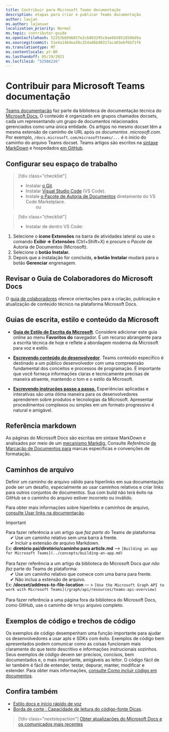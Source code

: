 ```yaml
---
title: Contribuir para Microsoft Teams documentação
description: etapas para criar e publicar Teams documentação
author: laujan
ms.author: lajanuar
localization_priority: Normal
ms.topic: contributor-guide
ms.openlocfilehash: 52253bb096857e2cb883295c8ae6b58518506d9a
ms.sourcegitcommit: 51e4a1464ea58c254ad6bd0317aca03ebf6bf1f6
ms.translationtype: MT
ms.contentlocale: pt-BR
ms.lasthandoff: 05/19/2021
ms.locfileid: "52566226"
---
```

# <a name="contributing-to-microsoft-teams-documentation"></a>Contribuir para Microsoft Teams documentação

[Teams documentação](/microsoftteams/platform/overview) faz parte da biblioteca de documentação técnica do [Microsoft Docs.](https://docs.microsoft.com/) O conteúdo é organizado em grupos chamados docsets, cada um representando um grupo de documentos relacionados gerenciados como uma única entidade. Os artigos no mesmo docset têm a mesma extensão de caminho de URL após *os documentos <span></span> .microsoft.com*.  Por exemplo, `/docs.microsoft.com/microsoftteams/...` é o início do caminho do arquivo Teams docset. Teams artigos são escritos na [sintaxe MarkDown](#markdown-reference) e hospedados [em GitHub](https://github.com/MicrosoftDocs/msteams-docs/tree/master/msteams-platform).

## <a name="set-up-your-workspace"></a>Configurar seu espaço de trabalho

> [!div class="checklist"]
>
> * Instalar [o Git](https://git-scm.com/book/en/v2/Getting-Started-Installing-Git).
> * Instalar [Visual Studio Code](https://code.visualstudio.com/) (VS Code).
> * Instale [o Pacote de Autoria de Documentos](https://marketplace.visualstudio.com/items?itemName=docsmsft.docs-authoring-pack) diretamente do VS Code Marketplace.
<br>&emsp;&emsp; ou

> [!div class="checklist"]
>
> * Instalar de dentro VS Code:

   1. Selecione o **ícone Extensões** na barra de atividades lateral ou use o comando **Exibir => Extensões** (Ctrl+Shift+X) e procure o *Pacote* de Autoria de Documentos (Microsoft).
   1. Selecione o **botão Instalar.**
   1. Depois que a instalação for concluída, **o botão Instalar** mudará para o botão **Gerenciar** engrenagem.

## <a name="review-the-microsoft-docs-contributors-guide"></a>Revisar o Guia de Colaboradores do Microsoft Docs

O [guia de colaboradores](/contribute) oferece orientações para a criação, publicação e atualização de conteúdo técnico na plataforma Microsoft Docs.

## <a name="microsoft-writing-style-and-content-guides"></a>Guias de escrita, estilo e conteúdo da Microsoft

* **[Guia de Estilo de Escrita da Microsoft](/style-guide/welcome)**. Considere adicionar este guia online ao menu **Favoritos do** navegador. É um recurso abrangente para a escrita técnica de hoje e reflete a abordagem moderna da Microsoft para voz e estilo.

* **[Escrevendo conteúdo do desenvolvedor](/style-guide/developer-content/)**. Teams conteúdo específico é destinado a um público desenvolvedor com uma compreensão fundamental dos conceitos e processos de programação. É importante que você forneça informações claras e tecnicamente precisas de maneira atraente, mantendo o tom e o estilo da Microsoft.

* **[Escrevendo instruções passo a passo.](/style-guide/procedures-instructions/writing-step-by-step-instructions)** Experiências aplicadas e interativas são uma ótima maneira para os desenvolvedores aprenderem sobre produtos e tecnologias da Microsoft. Apresentar procedimentos complexos ou simples em um formato progressivo é natural e amigável.

## <a name="markdown-reference"></a>Referência markdown

 As páginas do Microsoft Docs são escritas em sintaxe MarkDown e analisados por meio de um [mecanismo Markdig.](https://github.com/lunet-io/markdig) Consulte *Referência* [de Marcação de Documentos para](/contribute/markdown-reference) marcas específicas e convenções de formatação.

## <a name="file-paths"></a>Caminhos de arquivo

Definir um caminho de arquivo válido para hiperlinks em sua documentação pode ser um desafio, especialmente ao usar caminhos relativos e criar links para outros conjuntos de documentos.  Sua com build não terá êxito na GitHub se o caminho do arquivo estiver incorreto ou inválido.

Para obter mais informações sobre hiperlinks e caminhos de arquivo, [consulte Usar links na documentação](/contribute/how-to-write-links).

>[!IMPORTANT]
> Para fazer referência a um artigo que *faz parte do* Teams de plataforma:<br>
> &emsp;&#x2714; Use um caminho relativo sem uma barra à frente.<br>
> &emsp;&#x2714; Incluir a extensão de arquivo Markdown.<br>
>Ex:  **diretório pai/diretório/caminho para article.md** —> `[Building an app for Microsoft Teams](../concepts/building-an-app.md)` <br><br>
> Para fazer referência a um artigo da biblioteca do Microsoft Docs *que não faz* parte do Teams de plataforma:<br>
> &emsp;&#x2714; Use um caminho relativo que comece com uma barra para frente.<br>
> &emsp;&#x2714; Não inclua a extensão de arquivo. <br> Ex:  **/docset/address-to-file-location** — > `[Use the Microsoft Graph API to work with Microsoft Teams](/graph/api/resources/teams-api-overview)`<br><br>
> Para fazer referência a uma página fora da biblioteca do Microsoft Docs, como GitHub, use o caminho de `https` arquivo completo.<br>

## <a name="code-samples-and-snippets"></a>Exemplos de código e trechos de código

Os exemplos de código desempenham uma função importante para ajudar os desenvolvedores a usar apIs e SDKs com êxito. Exemplos de código bem apresentados podem comunicar como as coisas funcionam mais claramente do que texto descritivo e informações instrucionais sozinhos. Seus exemplos de código devem ser precisos, concisos, bem documentados e, o mais importante, amigáveis ao leitor. O código fácil de ler também é fácil de entender, testar, depurar, manter, modificar e estender. Para obter mais informações, [consulte Como incluir código em documentos](/contribute/code-in-docs).

## <a name="see-also"></a>Confira também

* [Estilo docs e início rápido de voz](/contribute/style-quick-start)
* [Borda de corte : Capacidade de leitura do código-fonte Dicas](/archive/msdn-magazine/2014/october/cutting-edge-source-code-readability-tips).

> [!div class="nextstepaction"]
> [Obter atualizações do Microsoft Docs e os comunicados mais recentes](/teamblog)
